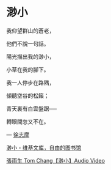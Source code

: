 # 渺小

我仰望群山的蒼老，

他們不說一句話。

陽光描出我的渺小，

小草在我的腳下。

我一人停步在路隅，

傾聽空谷的松籟；

青天裏有白雲盤踞──

轉眼間忽又不在。

— [徐志摩](https://zh.wikisource.org/wiki/Author:%E5%BE%90%E5%BF%97%E6%91%A9)

[渺小 - 维基文库，自由的图书馆](https://zh.wikisource.org/zh-hant/%E6%B8%BA%E5%B0%8F)

[張雨生 Tom Chang【渺小】Audio Video](https://www.youtube.com/watch?v=09oUmK8Noks)
